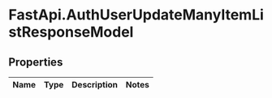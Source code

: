 # FastApi.AuthUserUpdateManyItemListResponseModel

## Properties
Name | Type | Description | Notes
------------ | ------------- | ------------- | -------------
